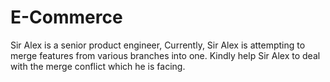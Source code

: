 # E-Commerce
Sir Alex is a senior product engineer, Currently, Sir Alex is attempting to merge features from various branches into one. Kindly help Sir Alex to deal with the merge conflict which he is facing.  
